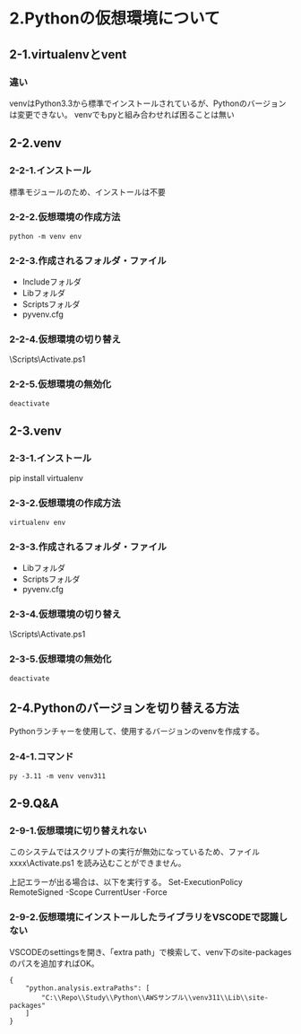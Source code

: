 # 2.Pythonの仮想環境について

## 2-1.virtualenvとvent

### 違い

venvはPython3.3から標準でインストールされているが、Pythonのバージョンは変更できない。
venvでもpyと組み合わせれば困ることは無い

## 2-2.venv

### 2-2-1.インストール

標準モジュールのため、インストールは不要

### 2-2-2.仮想環境の作成方法

`python -m venv env`

### 2-2-3.作成されるフォルダ・ファイル

* Includeフォルダ
* Libフォルダ
* Scriptsフォルダ
* pyvenv.cfg

### 2-2-4.仮想環境の切り替え

\Scripts\Activate.ps1

### 2-2-5.仮想環境の無効化

`deactivate`

## 2-3.venv

### 2-3-1.インストール

pip install virtualenv

### 2-3-2.仮想環境の作成方法

`virtualenv env`

### 2-3-3.作成されるフォルダ・ファイル

* Libフォルダ
* Scriptsフォルダ
* pyvenv.cfg

### 2-3-4.仮想環境の切り替え

\Scripts\Activate.ps1

### 2-3-5.仮想環境の無効化

`deactivate`

## 2-4.Pythonのバージョンを切り替える方法

Pythonランチャーを使用して、使用するバージョンのvenvを作成する。

### 2-4-1.コマンド

`py -3.11 -m venv venv311`

## 2-9.Q&A

### 2-9-1.仮想環境に切り替えれない

このシステムではスクリプトの実行が無効になっているため、ファイル xxxx\Activate.ps1 を読み込むことができません。

上記エラーが出る場合は、以下を実行する。
Set-ExecutionPolicy RemoteSigned -Scope CurrentUser -Force

### 2-9-2.仮想環境にインストールしたライブラリをVSCODEで認識しない

VSCODEのsettingsを開き、「extra path」で検索して、venv下のsite-packagesのパスを追加すればOK。

```
{
    "python.analysis.extraPaths": [
        "C:\\Repo\\Study\\Python\\AWSサンプル\\venv311\\Lib\\site-packages"
    ]
}
```